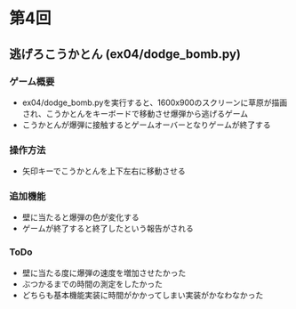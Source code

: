 #  第4回
##  逃げろこうかとん (ex04/dodge_bomb.py)
###  ゲーム概要
-  ex04/dodge_bomb.pyを実行すると、1600x900のスクリーンに草原が描画され、こうかとんをキーボードで移動させ爆弾から逃げるゲーム
-  こうかとんが爆弾に接触するとゲームオーバーとなりゲームが終了する
###  操作方法
-  矢印キーでこうかとんを上下左右に移動させる
###  追加機能
-  壁に当たると爆弾の色が変化する
-  ゲームが終了すると終了したという報告がされる
###  ToDo
-  壁に当たる度に爆弾の速度を増加させたかった
-  ぶつかるまでの時間の測定をしたかった
-  どちらも基本機能実装に時間がかかってしまい実装がかなわなかった